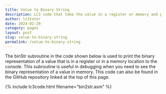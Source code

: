 ```yaml
---
title: Value to Binary String
description: LC3 code that take the value in a register or memory and prints the binary string of that value to the console.
author: lc3tutor
date: 2024-02-29
category: pages
layout: post
slug: value-to-binary-string
permalink: /value-to-binary-string
---
```


The binStr subroutine in the code shown below is used to print the binary representation of a value that is in a register or in a memory location to the console. This subroutine is useful in debugging when you need to see the binary representation of a value in memory. This code can also be found in the GitHub repository linked at the top of this page.

{% include lc3code.html filename="bin2str.asm" %}